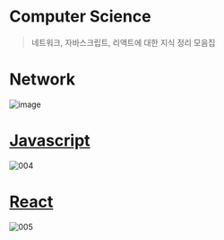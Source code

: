 # Computer Science 

> 네트워크, 자바스크립트, 리액트에 대한 지식 정리 모음집
 
#  Network
![image](https://user-images.githubusercontent.com/79238676/157382177-269a0e1b-6179-483f-8c97-b1e6025520e9.png)


#  [Javascript](https://velog.io/@seohee0112/Javascript)
![004](https://user-images.githubusercontent.com/79238676/157382169-720f8da3-c6cc-4577-a857-e2a50953bb9b.png)

#  [React](https://velog.io/@seohee0112/React%EB%9E%80)
![005](https://user-images.githubusercontent.com/79238676/157382142-ce01f01e-2b69-4b2c-98ae-572470eb15a8.png)

